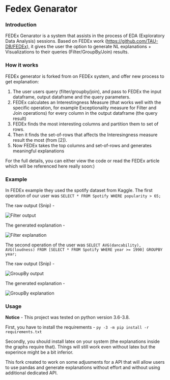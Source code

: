 
# Fedex Genarator
### Introduction
FEDEx Genarator is a system that assists in the process of EDA (Exploratory Data Analysis) sessions. Based on FEDEx work (https://github.com/TAU-DB/FEDEx), it gives the user the option to generate NL explanations + Visualizations to their queries (Filter/GroupBy/Join) results.

### How it works
FEDEx generator is forked from on FEDEx system, and offer new process to get explanation:

1. The user users query (filter/groupby/join), and pass to FEDEx the input dataframe, output dataframe and the query parameters.
3. FEDEx calculates an Interestingness Measure (that works well with the specific operation, for example Exceptionality measure for Filter and Join operations) for every column in the output dataframe (the query result)
4. FEDEx finds the most interesting columns and partition them to set of rows.
5. Then it finds the set-of-rows that affects the Interesingness measure result the most (from [2]).
6. Now FEDEx takes the top columns and set-of-rows and generates meaningful explanations

For the full details, you can either view the code or read the FEDEx article which will be referenced here really soon:)

### Example
In FEDEx example they used the spotify dataset from Kaggle.
The first operation of our user was `SELECT * FROM Spotify WHERE popularity > 65;`

The raw output (Snip) -

![Filter output](Images/filter_result.jpg)

The generated explanation -

![Filter explanation](Images/filter_explanation.jpg)

The second operation of the user was `SELECT AVG(dancability), AVG(loudness) FROM [SELECT * FROM Spotify WHERE year >= 1990] GROUPBY year;`

The raw output (Snip) -

![GroupBy output](Images/groupby_result.jpg)

The generated explanation -

![GroupBy explanation](Images/groupby_explanation.jpg)

### Usage

**Notice** - This project was tested on python version 3.6-3.8. 

First, you have to install the requirements - `py -3 -m pip install -r requirements.txt`

Secondly, you should install latex on your system (the explanations inside the graphs require that). Things will still work even without latex but the experince might be a bit inferior.

This fork created to work on some adjusments for a API that will allow users to use pandas and generate explanations without effort and without using additional dedicated API.
